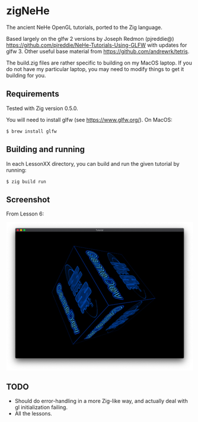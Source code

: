 # zigNeHe

The ancient NeHe OpenGL tutorials, ported to the Zig language.

Based largely on the glfw 2 versions by Joseph Redmon (pjreddie@) https://github.com/pjreddie/NeHe-Tutorials-Using-GLFW with updates for glfw 3. Other useful base material from https://github.com/andrewrk/tetris.

The build.zig files are rather specific to building on my MacOS laptop. If you do not have my particular laptop, you may need to modify things to get it building for you.


## Requirements

Tested with Zig version 0.5.0.

You will need to install glfw (see https://www.glfw.org/). On MacOS:

```
$ brew install glfw
```


## Building and running

In each LessonXX directory, you can build and run the given tutorial by running:

```
$ zig build run
```


## Screenshot

From Lesson 6:

![Screenshot](zigNeHe.png)


## TODO

* Should do error-handling in a more Zig-like way, and actually deal with gl initialization failing.
* All the lessons.
